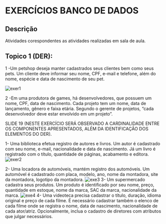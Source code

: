 # EXERCÍCIOS BANCO DE DADOS  
## Descrição
Atividades corespondentes as atividades realizadas em sala de aula. 
## Topico 1 (DER):
1 -Um petshop deseja manter cadastrados seus clientes bem como seus pets.
Um cliente deve informar seu nome, CPF, e-mail e telefone, além do nome, espécie e data de nascimento de seu pet.

![exer1](https://raw.githubusercontent.com/FabioCCamarg/Exerc-ciosBancoDeDados/main/Exerc%C3%ADcioPetShop/Captura%20de%20tela%202023-09-04%20221951.png)

2 -Em uma produtora de games, há desenvolvedores, que possuem um nome, CPF, data de nascimento.
Cada projeto tem um nome, data de lançamento, gênero e faixa etária. Segundo o gerente de projetos, “cada desenvolvedor deve estar envolvido em um projeto”.

SLIDE 19 (NESTE EXERCÍCIO SERÁ OBSERVADO A CARDINALIDADE ENTRE OS COMPONENTES APRESENTADOS, ALÉM DA IDENTIFICAÇÃO DOS ELEMENTOS DO DER).

1- Uma biblioteca efetua registro de autores e livros. Um autor é cadastrado com seu nome, e-mail, nacionalidade e data de nascimento. Já um livro é registrado com o título, quantidade de páginas, acabamento e editora.
![exer2](https://raw.githubusercontent.com/FabioCCamarg/Exerc-ciosBancoDeDados/main/Exer%C3%ADcioAutor_Livro/Captura%20de%20tela%202023-09-05%20092820.png)

2- Uma locadora de automóveis, mantém registro dos automóveis. Um automóvel é cadastrado com placa, modelo, ano, nome da montadora, site da montadora, logotipo da montadora.
![exe3]()
3- Um supermercado cadastra seus produtos. Um produto é identificado por seu nome, preço, quantidade em estoque, nome da marca, SAC da marca, nacionalidade da marca.
![exe4]()
4- Uma videoteca precisa cadastrar o título, duração, idioma original e preço de cada filme. É necessário cadastrar também o elenco de cada filme onde se registra o nome, data de nascimento, nacionalidade de cada ator/atriz. Opcionalmente, inclua o cadastro de diretores com atributos que julgar necessários.



